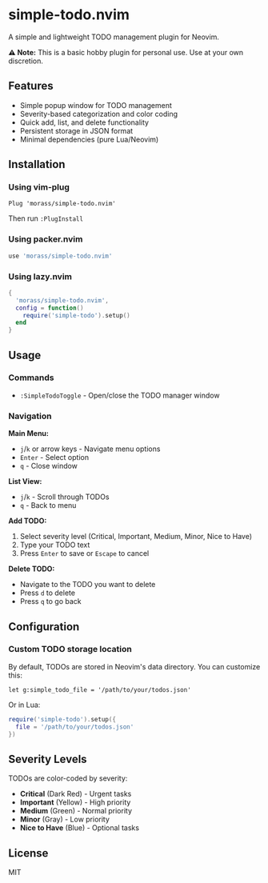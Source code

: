 # simple-todo.nvim

A simple and lightweight TODO management plugin for Neovim.

**⚠️ Note:** This is a basic hobby plugin for personal use. Use at your own discretion.

## Features

- Simple popup window for TODO management
- Severity-based categorization and color coding
- Quick add, list, and delete functionality
- Persistent storage in JSON format
- Minimal dependencies (pure Lua/Neovim)

## Installation

### Using vim-plug

```vim
Plug 'morass/simple-todo.nvim'
```

Then run `:PlugInstall`

### Using packer.nvim

```lua
use 'morass/simple-todo.nvim'
```

### Using lazy.nvim

```lua
{
  'morass/simple-todo.nvim',
  config = function()
    require('simple-todo').setup()
  end
}
```

## Usage

### Commands

- `:SimpleTodoToggle` - Open/close the TODO manager window

### Navigation

**Main Menu:**
- `j`/`k` or arrow keys - Navigate menu options
- `Enter` - Select option
- `q` - Close window

**List View:**
- `j`/`k` - Scroll through TODOs
- `q` - Back to menu

**Add TODO:**
1. Select severity level (Critical, Important, Medium, Minor, Nice to Have)
2. Type your TODO text
3. Press `Enter` to save or `Escape` to cancel

**Delete TODO:**
- Navigate to the TODO you want to delete
- Press `d` to delete
- Press `q` to go back

## Configuration

### Custom TODO storage location

By default, TODOs are stored in Neovim's data directory. You can customize this:

```vim
let g:simple_todo_file = '/path/to/your/todos.json'
```

Or in Lua:

```lua
require('simple-todo').setup({
  file = '/path/to/your/todos.json'
})
```

## Severity Levels

TODOs are color-coded by severity:
- **Critical** (Dark Red) - Urgent tasks
- **Important** (Yellow) - High priority
- **Medium** (Green) - Normal priority
- **Minor** (Gray) - Low priority
- **Nice to Have** (Blue) - Optional tasks

## License

MIT